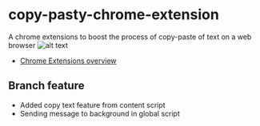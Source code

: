 # copy-pasty-chrome-extension
A chrome extensions to boost the process of copy-paste of text on a web browser
![alt text](https://www.cyclonis.com/images/2018/03/use-cyclonis-password-manager-google-chrome-extension.jpg)
- [Chrome Extensions overview](https://developer.chrome.com/extensions)

## Branch feature
- Added copy text feature from content script
- Sending message to background in global script
